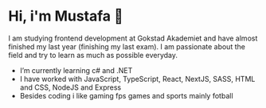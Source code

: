 <h1>
  Hi, i'm Mustafa 👋
</h1>

I am studying frontend development at Gokstad Akademiet and have almost finished my last year (finishing my last exam). I am passionate about the field and try to learn as much as possible everyday.

- I’m currently learning c# and .NET
- I have worked with JavaScript, TypeScript, React, NextJS, SASS, HTML and CSS, NodeJS and Express
- Besides coding i like gaming fps games and sports mainly fotball

<!--
**mobak88/mobak88** is a ✨ _special_ ✨ repository because its `README.md` (this file) appears on your GitHub profile.

Here are some ideas to get you started:

- 🔭 I’m currently working on ...
- 🌱 I’m currently learning ...
- 👯 I’m looking to collaborate on ...
- 🤔 I’m looking for help with ...
- 💬 Ask me about ...
- 📫 How to reach me: ...
- 😄 Pronouns: ...
- ⚡ Fun fact: ...
-->

